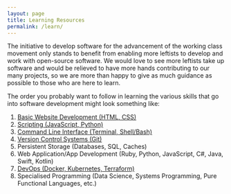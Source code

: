 ```yaml
---
layout: page
title: Learning Resources
permalink: /learn/
---
```


The initiative to develop software for the advancement of the working class
movement only stands to benefit from enabling more leftists to develop and work
with open-source software. We would love to see more leftists take up software
and would be relieved to have more hands contributing to our many projects, so
we are more than happy to give as much guidance as possible to those who are
here to learn.

The order you probably want to follow in learning the various skills that go
into software development might look something like:

1. [Basic Website Development (HTML, CSS)](/learn/basic-web-dev)
1. [Scripting (JavaScript, Python)](/learn/scripting)
1. [Command Line Interface (Terminal, Shell/Bash)](/learn/cli)
1. [Version Control Systems (Git)](/learn/git)
1. Persistent Storage (Databases, SQL, Caches)
1. Web Application/App Development (Ruby, Python, JavaScript, C#, Java, Swift, Kotlin)
1. [DevOps (Docker, Kubernetes, Terraform)](/learn/devops)
1. Specialised Programming (Data Science, Systems Programming, Pure Functional
   Languages, etc.)

